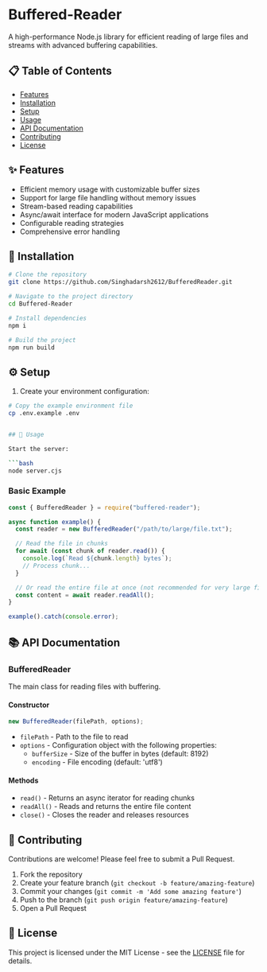 # Buffered-Reader

A high-performance Node.js library for efficient reading of large files and streams with advanced buffering capabilities.

## 📋 Table of Contents

- [Features](#features)
- [Installation](#installation)
- [Setup](#setup)
- [Usage](#usage)
- [API Documentation](#api-documentation)
- [Contributing](#contributing)
- [License](#license)

## ✨ Features

- Efficient memory usage with customizable buffer sizes
- Support for large file handling without memory issues
- Stream-based reading capabilities
- Async/await interface for modern JavaScript applications
- Configurable reading strategies
- Comprehensive error handling

## 🚀 Installation

```bash
# Clone the repository
git clone https://github.com/Singhadarsh2612/BufferedReader.git

# Navigate to the project directory
cd Buffered-Reader

# Install dependencies
npm i

# Build the project
npm run build
```

## ⚙️ Setup

1. Create your environment configuration:

````bash
# Copy the example environment file
cp .env.example .env


## 📖 Usage

Start the server:

```bash
node server.cjs
````

### Basic Example

```javascript
const { BufferedReader } = require("buffered-reader");

async function example() {
  const reader = new BufferedReader("/path/to/large/file.txt");

  // Read the file in chunks
  for await (const chunk of reader.read()) {
    console.log(`Read ${chunk.length} bytes`);
    // Process chunk...
  }

  // Or read the entire file at once (not recommended for very large files)
  const content = await reader.readAll();
}

example().catch(console.error);
```

## 📚 API Documentation

### BufferedReader

The main class for reading files with buffering.

#### Constructor

```javascript
new BufferedReader(filePath, options);
```

- `filePath` - Path to the file to read
- `options` - Configuration object with the following properties:
  - `bufferSize` - Size of the buffer in bytes (default: 8192)
  - `encoding` - File encoding (default: 'utf8')

#### Methods

- `read()` - Returns an async iterator for reading chunks
- `readAll()` - Reads and returns the entire file content
- `close()` - Closes the reader and releases resources

## 👥 Contributing

Contributions are welcome! Please feel free to submit a Pull Request.

1. Fork the repository
2. Create your feature branch (`git checkout -b feature/amazing-feature`)
3. Commit your changes (`git commit -m 'Add some amazing feature'`)
4. Push to the branch (`git push origin feature/amazing-feature`)
5. Open a Pull Request

## 📄 License

This project is licensed under the MIT License - see the [LICENSE](LICENSE) file for details.
